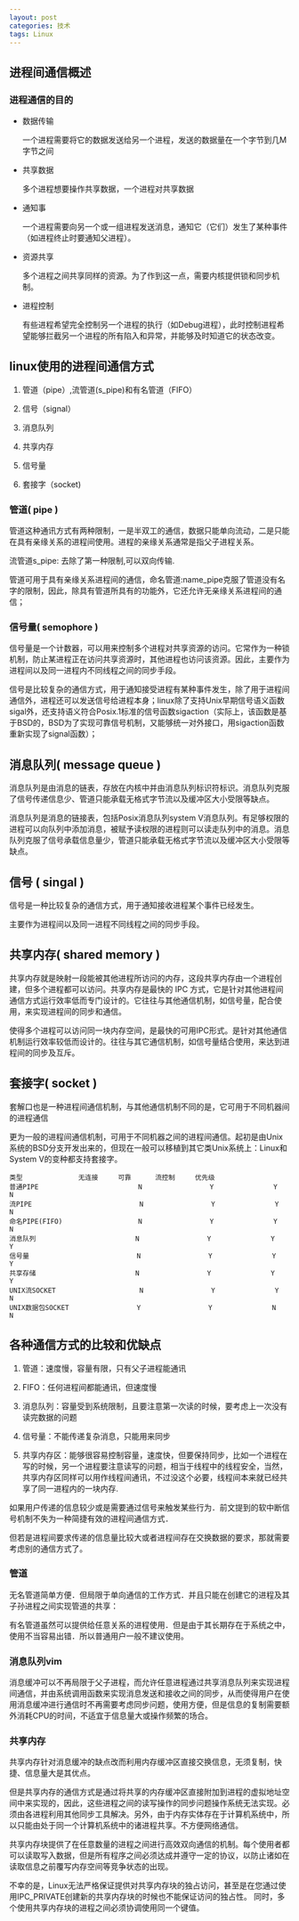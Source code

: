```yaml
---
layout: post
categories: 技术
tags: Linux   
---
```


## 进程间通信概述

### 进程通信的目的


- 数据传输 

    一个进程需要将它的数据发送给另一个进程，发送的数据量在一个字节到几M字节之间

- 共享数据 

	多个进程想要操作共享数据，一个进程对共享数据

- 通知事 

	一个进程需要向另一个或一组进程发送消息，通知它（它们）发生了某种事件（如进程终止时要通知父进程）。

- 资源共享 

	多个进程之间共享同样的资源。为了作到这一点，需要内核提供锁和同步机制。

- 进程控制 

	有些进程希望完全控制另一个进程的执行（如Debug进程），此时控制进程希望能够拦截另一个进程的所有陷入和异常，并能够及时知道它的状态改变。

## linux使用的进程间通信方式

1. 管道（pipe）,流管道(s_pipe)和有名管道（FIFO）
 
2. 信号（signal）

3. 消息队列

4. 共享内存

5. 信号量

6. 套接字（socket)

###  管道( pipe )

管道这种通讯方式有两种限制，一是半双工的通信，数据只能单向流动，二是只能在具有亲缘关系的进程间使用。进程的亲缘关系通常是指父子进程关系。

流管道s_pipe: 去除了第一种限制,可以双向传输.

管道可用于具有亲缘关系进程间的通信，命名管道:name_pipe克服了管道没有名字的限制，因此，除具有管道所具有的功能外，它还允许无亲缘关系进程间的通信；

### 信号量( semophore )

信号量是一个计数器，可以用来控制多个进程对共享资源的访问。它常作为一种锁机制，防止某进程正在访问共享资源时，其他进程也访问该资源。因此，主要作为进程间以及同一进程内不同线程之间的同步手段。

信号是比较复杂的通信方式，用于通知接受进程有某种事件发生，除了用于进程间通信外，进程还可以发送信号给进程本身；linux除了支持Unix早期信号语义函数sigal外，还支持语义符合Posix.1标准的信号函数sigaction（实际上，该函数是基于BSD的，BSD为了实现可靠信号机制，又能够统一对外接口，用sigaction函数重新实现了signal函数）；

## 消息队列( message queue )

消息队列是由消息的链表，存放在内核中并由消息队列标识符标识。消息队列克服了信号传递信息少、管道只能承载无格式字节流以及缓冲区大小受限等缺点。

消息队列是消息的链接表，包括Posix消息队列system V消息队列。有足够权限的进程可以向队列中添加消息，被赋予读权限的进程则可以读走队列中的消息。消息队列克服了信号承载信息量少，管道只能承载无格式字节流以及缓冲区大小受限等缺点。

## 信号 ( singal )

信号是一种比较复杂的通信方式，用于通知接收进程某个事件已经发生。

主要作为进程间以及同一进程不同线程之间的同步手段。

## 共享内存( shared memory )

共享内存就是映射一段能被其他进程所访问的内存，这段共享内存由一个进程创建，但多个进程都可以访问。共享内存是最快的 IPC 方式，它是针对其他进程间通信方式运行效率低而专门设计的。它往往与其他通信机制，如信号量，配合使用，来实现进程间的同步和通信。

使得多个进程可以访问同一块内存空间，是最快的可用IPC形式。是针对其他通信机制运行效率较低而设计的。往往与其它通信机制，如信号量结合使用，来达到进程间的同步及互斥。

## 套接字( socket )

套解口也是一种进程间通信机制，与其他通信机制不同的是，它可用于不同机器间的进程通信

更为一般的进程间通信机制，可用于不同机器之间的进程间通信。起初是由Unix系统的BSD分支开发出来的，但现在一般可以移植到其它类Unix系统上：Linux和System V的变种都支持套接字。

	类型				无连接		可靠		流控制		优先级      
	普通PIPE                         N                 Y               Y               N  
	流PIPE                           N                 Y               Y               N
	命名PIPE(FIFO)                   N                 Y               Y               N
	消息队列                         N                 Y               Y               Y
	信号量                           N                 Y               Y               Y
	共享存储                         N                 Y               Y               Y
	UNIX流SOCKET                     N                 Y               Y               N
	UNIX数据包SOCKET                 Y                 Y               N               N


## 各种通信方式的比较和优缺点

1. 管道：速度慢，容量有限，只有父子进程能通讯

2. FIFO：任何进程间都能通讯，但速度慢

3. 消息队列：容量受到系统限制，且要注意第一次读的时候，要考虑上一次没有读完数据的问题

4. 信号量：不能传递复杂消息，只能用来同步

5. 共享内存区：能够很容易控制容量，速度快，但要保持同步，比如一个进程在写的时候，另一个进程要注意读写的问题，相当于线程中的线程安全，当然，共享内存区同样可以用作线程间通讯，不过没这个必要，线程间本来就已经共享了同一进程内的一块内存.


如果用户传递的信息较少或是需要通过信号来触发某些行为．前文提到的软中断信号机制不失为一种简捷有效的进程间通信方式．

但若是进程间要求传递的信息量比较大或者进程间存在交换数据的要求，那就需要考虑别的通信方式了。

### 管道

无名管道简单方便．但局限于单向通信的工作方式．并且只能在创建它的进程及其子孙进程之间实现管道的共享：

有名管道虽然可以提供给任意关系的进程使用．但是由于其长期存在于系统之中，使用不当容易出错．所以普通用户一般不建议使用。

### 消息队列vim

消息缓冲可以不再局限于父子进程，而允许任意进程通过共享消息队列来实现进程间通信，并由系统调用函数来实现消息发送和接收之间的同步，从而使得用户在使用消息缓冲进行通信时不再需要考虑同步问题，使用方便，但是信息的复制需要额外消耗CPU的时间，不适宜于信息量大或操作频繁的场合。

### 共享内存

共享内存针对消息缓冲的缺点改而利用内存缓冲区直接交换信息，无须复制，快捷、信息量大是其优点。

但是共享内存的通信方式是通过将共享的内存缓冲区直接附加到进程的虚拟地址空间中来实现的，因此，这些进程之间的读写操作的同步问题操作系统无法实现。必须由各进程利用其他同步工具解决。另外，由于内存实体存在于计算机系统中，所以只能由处于同一个计算机系统中的诸进程共享。不方便网络通信。

共享内存块提供了在任意数量的进程之间进行高效双向通信的机制。每个使用者都可以读取写入数据，但是所有程序之间必须达成并遵守一定的协议，以防止诸如在读取信息之前覆写内存空间等竞争状态的出现。

不幸的是，Linux无法严格保证提供对共享内存块的独占访问，甚至是在您通过使用IPC_PRIVATE创建新的共享内存块的时候也不能保证访问的独占性。 同时，多个使用共享内存块的进程之间必须协调使用同一个键值。

